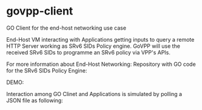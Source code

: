 # govpp-client
GO Client for the end-host networking use case

End-Host VM interacting with Applications getting inputs to query a remote HTTP Server working as SRv6 SIDs Policy engine. 
GoVPP will use the received SRv6 SIDs to programme an SRv6 policy via VPP's APIs.

For more information about End-Host Networking:
Repository with GO code for the SRv6 SIDs Policy Engine:

DEMO: 

Interaction among GO Clinet and Applications is simulated by polling a JSON file as following:
